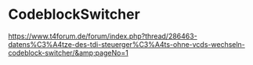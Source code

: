 # CodeblockSwitcher
https://www.t4forum.de/forum/index.php?thread/286463-datens%C3%A4tze-des-tdi-steuerger%C3%A4ts-ohne-vcds-wechseln-codeblock-switcher/&amp;pageNo=1
